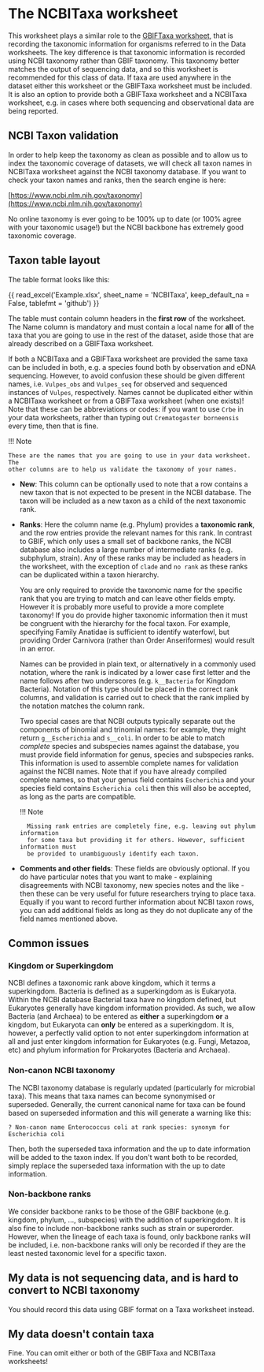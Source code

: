 # The NCBITaxa worksheet

<!-- markdownlint-disable MD033 -->
<style>

/*fixing cell widths so everything lines up and adding borders*/
table {
  table-layout: fixed;
}

tbody td {
  width: 14em;
  min-width: 14em;
  max-width: 14em;
  border: 1px solid lightgrey;
}

thead th {
  width: 14em;
  min-width: 14em;
  max-width: 14em;
  border: 1px solid lightgrey;
}
</style>
<!-- markdownlint-enable MD033 -->

This worksheet plays a similar role to the [GBIFTaxa worksheet](./gbif_taxa.md), that is
recording the taxonomic information for organisms referred to in the Data worksheets.
The key difference is that taxonomic information is recorded using NCBI taxonomy rather
than GBIF taxonomy. This taxonomy better matches the output of sequencing data, and so
this worksheet is recommended for this class of data. If taxa are used anywhere in the
dataset either this worksheet or the GBIFTaxa worksheet must be included. It is also an
option to provide both a GBIFTaxa worksheet and a NCBITaxa worksheet, e.g. in cases
where both sequencing and observational data are being reported.

## NCBI Taxon validation

In order to help keep the taxonomy as clean as possible and to allow us to index the
taxonomic coverage of datasets, we will check all taxon names in NCBITaxa worksheet
against the NCBI taxonomy database. If you want to check your taxon names and ranks,
then the search engine is here:

[https://www.ncbi.nlm.nih.gov/taxonomy](https://www.ncbi.nlm.nih.gov/taxonomy)

No online taxonomy is ever going to be 100% up to date (or 100% agree with your
taxonomic usage!) but the NCBI backbone has extremely good taxonomic coverage.

## Taxon table layout

The table format looks like this:

<!-- markdownlint-disable MD013 -->
{{ read_excel('Example.xlsx', sheet_name = 'NCBITaxa', keep_default_na = False, tablefmt = 'github') }}
<!-- markdownlint-enable MD013 -->

The table must contain column headers in the **first row** of the worksheet. The Name
column is mandatory and must contain a local name for **all** of the taxa that you are
going to use in the rest of the dataset, aside those that are already described on a
GBIFTaxa worksheet.

If both a NCBITaxa and a GBIFTaxa worksheet are provided the same
taxa can be included in both, e.g. a species found both by observation and eDNA
sequencing. However, to avoid confusion these should be given different names, i.e.
`Vulpes_obs` and `Vulpes_seq` for observed and sequenced instances of `Vulpes`,
respectively. Names cannot be duplicated either within a NCBITaxa worksheet or from a
GBIFTaxa worksheet (when one exists)! Note that these can be abbreviations or codes:
if you want to use `Crbe` in your data worksheets, rather than typing out
`Crematogaster borneensis` every time, then that is fine.

!!! Note

    These are the names that you are going to use in your data worksheet. The
    other columns are to help us validate the taxonomy of your names.

* **New**: This column can be optionally used to note that a row contains a new taxon
  that is not expected to be present in the NCBI database. The taxon will be included as
  a new taxon as a child of the next taxonomic rank.

* **Ranks**: Here the column name (e.g. Phylum) provides a **taxonomic rank**, and the
  row entries provide the relevant names for this rank. In contrast to GBIF, which only
  uses a small set of backbone ranks, the NCBI database also includes a large number of
  intermediate ranks (e.g. subphylum, strain). Any of these ranks may be included as
  headers in the worksheet, with the exception of `clade` and `no rank` as these ranks
  can be duplicated within a taxon hierarchy.
  
    You are only required to provide the taxonomic name for the specific rank that you
    are trying to match and can leave other fields empty. However it is probably more
    useful to provide a more complete taxonomy! If you do provide higher taxonomic
    information then it must be congruent with the hierarchy for the focal taxon. For
    example, specifying Family Anatidae is sufficient to identify waterfowl, but
    providing Order Carnivora (rather than Order Anseriformes) would result in an error.

    Names can be provided in plain text, or alternatively in a commonly used notation,
    where the rank is indicated by a lower case first letter and the name follows after
    two underscores (e.g. `k__Bacteria` for Kingdom Bacteria). Notation of this type
    should be placed in the correct rank columns, and validation is carried out to check
    that the rank implied by the notation matches the column rank.

    Two special cases are that NCBI outputs typically separate out the components of
    binomial and trinomial names: for example, they might return `g__Escherichia` and
    `s__coli`. In order to be able to match _complete_ species and subspecies names
    against the database, you must provide field information for genus, species and
    subspecies ranks. This information is used to assemble complete names for validation
    against the NCBI names. Note that if you have already compiled complete names, so
    that your genus field contains `Escherichia` and your species field contains
    `Escherichia coli` then this will also be accepted, as long as the parts are
    compatible.
  
    !!! Note

        Missing rank entries are completely fine, e.g. leaving out phylum information
        for some taxa but providing it for others. However, sufficient information must
        be provided to unambiguously identify each taxon.

* **Comments and other fields**: These fields are obviously optional. If you
  do have particular notes that you want to make - explaining disagreements with NCBI
  taxonomy, new species notes and the like - then these can be very useful for future
  researchers trying to place taxa. Equally if you want to record further information
  about NCBI taxon rows, you can add additional fields as long as they do not duplicate
  any of the field names mentioned above.

## Common issues

### Kingdom or Superkingdom

NCBI defines a taxonomic rank above kingdom, which it terms a superkingdom. Bacteria is
defined as a superkingdom as is Eukaryota. Within the NCBI database Bacterial taxa have
no kingdom defined, but Eukaryotes generally have kingdom information provided. As such,
we allow Bacteria (and Archaea) to be entered as **either** a superkingdom **or** a
kingdom, but Eukaryota can **only** be entered as a superkingdom. It is, however, a
perfectly valid option to not enter superkingdom information at all and just enter
kingdom information for Eukaryotes (e.g. Fungi, Metazoa, etc) and phylum information for
Prokaryotes (Bacteria and Archaea).

### Non-canon NCBI taxonomy

The NCBI taxonomy database is regularly updated (particularly for microbial taxa). This
means that taxa names can become synonymised or superseded. Generally, the current
canonical name for taxa can be found based on superseded information and this will
generate a warning like this:

    ? Non-canon name Enterococcus coli at rank species: synonym for Escherichia coli

Then, both the superseded taxa information and the up to date information will be added
to the taxon index. If you don't want both to be recorded, simply replace the
superseded taxa information with the up to date information.

### Non-backbone ranks

We consider backbone ranks to be those of the GBIF backbone (e.g. kingdom, phylum, ...,
subspecies) with the addition of superkingdom. It is also fine to include non-backbone
ranks such as strain or superorder. However, when the lineage of each taxa is found,
only backbone ranks will be included, i.e. non-backbone ranks will only be recorded if
they are the least nested taxonomic level for a specific taxon.

## My data is not sequencing data, and is hard to convert to NCBI taxonomy

You should record this data using GBIF format on a Taxa worksheet instead.

## My data doesn't contain taxa

Fine. You can omit either or both of the GBIFTaxa and NCBITaxa worksheets!
